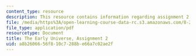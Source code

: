 ```yaml
---
content_type: resource
description: This resource contains information regarding assignment 2.
file: /media/https%3A/open-learning-course-data-rc.s3.amazonaws.com/8-286-the-early-universe-fall-2013/a8b2606656f810c7288be66a7c02ae2f_MIT8_286F13_ps2.pdf
file_type: application/pdf
resourcetype: Document
title: The Early Universe, Assignment 2
uid: a8b26066-56f8-10c7-288b-e66a7c02ae2f
---
```

